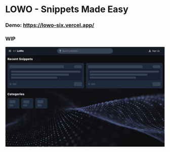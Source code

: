 # LOWO - Snippets Made Easy
### Demo: https://lowo-six.vercel.app/
### WIP
![alt text](cover_image.png)
